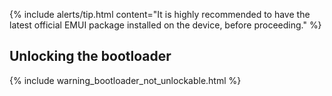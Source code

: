{% include alerts/tip.html content="It is highly recommended to have the latest official EMUI package installed on the device, before proceeding." %}

## Unlocking the bootloader

{% include warning_bootloader_not_unlockable.html %}